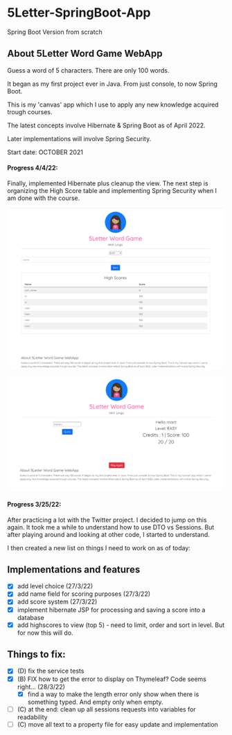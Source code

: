 # 5Letter-SpringBoot-App
 Spring Boot Version from scratch

## About 5Letter Word Game WebApp
Guess a word of 5 characters. There are only 100 words.

It began as my first project ever in Java. From just console, to now Spring Boot.

This is my 'canvas' app which I use to apply any new knowledge acquired trough courses.

The latest concepts involve Hibernate & Spring Boot as of April 2022.

Later implementations will involve Spring Security.


Start date: OCTOBER 2021

#### Progress 4/4/22:
Finally, implemented Hibernate plus cleanup the view. The next step is organizing the High Score table and implementing Spring Security when I am done with the course.

![screenshoot](https://github.com/immarisabel/5Letter-SpringBoot-App/blob/main/img.png)

![screenshoot](https://github.com/immarisabel/5Letter-SpringBoot-App/blob/main/img_1.png)

#### Progress 3/25/22:
After practicing a lot with the Twitter project. I decided to jump on this again. It took me a while to understand how to use DTO vs Sessions. But after playing around and looking at other code, I started to understand.

I then created a new list on things I need to work on as of today:

## Implementations and features
- [x] add level choice (27/3/22)
- [x] add name field for scoring purposes (27/3/22)
- [x] add score system (27/3/22)
- [x] implement hibernate JSP for processing and saving a score into a database
- [x] add highscores to view (top 5) - need to limit, order and sort in level. But for now this will do.

## Things to fix:
- [x] (D) fix the service tests
- [x] (B) FIX how to get the error to display on Thymeleaf? Code seems right... (28/3/22)
  - [x]  find a way to make the length error only show when there is something typed. And empty only when empty.
- [ ] (C) at the end: clean up all sessions requests into variables for readability
- [ ] (C) move all text to a property file for easy update and implementation

